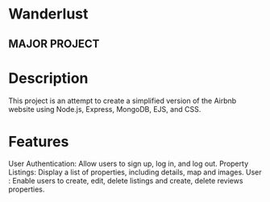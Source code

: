 # Wanderlust

## MAJOR PROJECT

# Description
This project is an attempt to create a simplified version of the Airbnb website using Node.js, Express, MongoDB, EJS, and CSS.

# Features
User Authentication: Allow users to sign up, log in, and log out.
Property Listings: Display a list of properties, including details, map and images.
User : Enable users to create, edit, delete listings and create, delete reviews properties.
